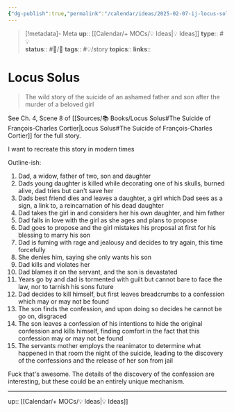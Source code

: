 ```yaml
---
{"dg-publish":true,"permalink":"/calendar/ideas/2025-02-07-ij-locus-solus-murder-suicide/","title":"Locus - Murder Suicide"}
---
```


> [!metadata]- Meta
> **up**:: [[Calendar/+ MOCs/💡 Ideas\|💡 Ideas]]
> **type**:: #💡  
> **status**:: #📝/🌱 
> **tags**:: #💡/story
> **topics**:: 
> **links**::

# Locus Solus

> The wild story of the suicide of an ashamed father and son after the murder of a beloved girl

See Ch. 4, Scene 8 of [[Sources/📚 Books/Locus Solus#The Suicide of François-Charles Cortier\|Locus Solus#The Suicide of François-Charles Cortier]] for the full story.

I want to recreate this story in modern times

Outline-ish:
1. Dad, a widow, father of two, son and daughter
2. Dads young daughter is killed while decorating one of his skulls, burned alive, dad tries but can't save her
3. Dads best friend dies and leaves a daughter, a girl which Dad sees as a sign, a link to, a reincarnation of his dead daughter
4. Dad takes the girl in and considers her his own daughter, and him father
5. Dad falls in love with the girl as she ages and plans to propose
6. Dad goes to propose and the girl mistakes his proposal at first for his blessing to marry his son
7. Dad is fuming with rage and jealousy and decides to try again, this time forcefully
8. She denies him, saying she only wants his son
9. Dad kills and violates her
10. Dad blames it on the servant, and the son is devastated
11. Years go by and dad is tormented with guilt but cannot bare to face the law, nor to tarnish his sons future
12. Dad decides to kill himself, but first leaves breadcrumbs to a confession which may or may not be found
13. The son finds the confession, and upon doing so decides he cannot be go on, disgraced
14. The son leaves a confession of his intentions to hide the original confession and kills himself, finding comfort in the fact that this confession may or may not be found
15. The servants mother employs the reanimator to determine what happened in that room the night of the suicide, leading to the discovery of the confessions and the release of her son from jail

Fuck that's awesome. The details of the discovery of the confession are interesting, but these could be an entirely unique mechanism. 


---
up:: [[Calendar/+ MOCs/💡 Ideas\|💡 Ideas]]

